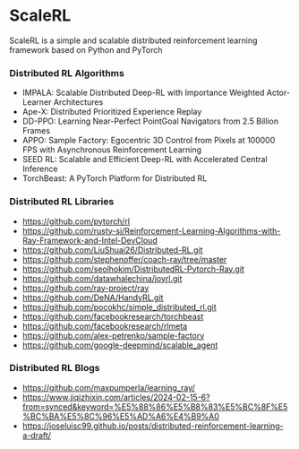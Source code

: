 # ScaleRL

ScaleRL is a simple and scalable distributed reinforcement learning framework based on Python and PyTorch

### Distributed RL Algorithms

- IMPALA: Scalable Distributed Deep-RL with Importance Weighted Actor-Learner Architectures
- Ape-X: Distributed Prioritized Experience Replay
- DD-PPO: Learning Near-Perfect PointGoal Navigators from 2.5 Billion Frames
- APPO: Sample Factory: Egocentric 3D Control from Pixels at 100000 FPS with Asynchronous Reinforcement Learning
- SEED RL: Scalable and Efficient Deep-RL with Accelerated Central Inference
- TorchBeast: A PyTorch Platform for Distributed RL

### Distributed RL Libraries

- https://github.com/pytorch/rl
- https://github.com/rusty-sj/Reinforcement-Learning-Algorithms-with-Ray-Framework-and-Intel-DevCloud
- https://github.com/LiuShuai26/Distributed-RL.git
- https://github.com/stephenoffer/coach-ray/tree/master
- https://github.com/seolhokim/DistributedRL-Pytorch-Ray.git
- https://github.com/datawhalechina/joyrl.git
- https://github.com/ray-project/ray
- https://github.com/DeNA/HandyRL.git
- https://github.com/pocokhc/simple_distributed_rl.git
- https://github.com/facebookresearch/torchbeast
- https://github.com/facebookresearch/rlmeta
- https://github.com/alex-petrenko/sample-factory
- https://github.com/google-deepmind/scalable_agent

### Distributed RL Blogs

- https://github.com/maxpumperla/learning_ray/
- https://www.jiqizhixin.com/articles/2024-02-15-6?from=synced&keyword=%E5%88%86%E5%B8%83%E5%BC%8F%E5%BC%BA%E5%8C%96%E5%AD%A6%E4%B9%A0
- https://joseluisc99.github.io/posts/distributed-reinforcement-learning-a-draft/
